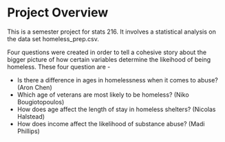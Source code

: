 # Project Overview
This is a semester project for stats 216. It involves a statistical analysis on the data set homeless_prep.csv. 

Four questions were created in order to tell a cohesive story about the bigger picture of how certain variables determine the likeihood of being homeless. 
These four question are -

* Is there a difference in ages in homelessness when it comes to abuse? (Aron Chen)
* Which age of veterans are most likely to be homeless? (Niko Bougiotopoulos)
* How does age affect the length of stay in homeless shelters? (Nicolas Halstead)
* How does income affect the likelihood of substance abuse? (Madi Phillips)
